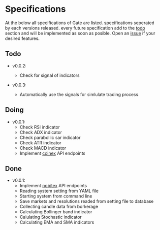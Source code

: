 # Specifications

At the below all specifications of Gate are listed.
specifications seperated by each versions released. every future specification add to the [todo](#todo) section and will be implemented as soon as posible.
Open an [issue](https://github.com/mrNobody95/Gate/issues/new) if your desired features.
## Todo
  - v0.0.2:
    - Check for signal of indicators

  - v0.0.3:
    - Automatically use the signals for simlulate trading process

## Doing
  - v0.0.1:
    - Check RSI indicator
    - Check ADX indicator
    - Check parabollic sar indicator
    - Check ATR indicator
    - Check MACD indicator
    - Implement [coinex](https://github.com/coinexcom/coinex_exchange_api) API endpoints
  
## Done
  - v0.0.1:
    - Implement [nobitex](https://apidocs.nobitex.ir) API endpoints
    - Reading system setting from YAML file
    - Starting system from command line
    - Save markets and resolutions readed from setting file to database  
    - Collecting candle data from borkerage
    - Calculating Bollinger band indicator
    - Calulating Stochastic indicator
    - Calculating EMA and SMA indicators

